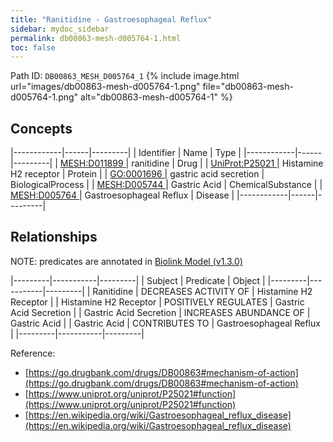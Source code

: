 ```yaml
---
title: "Ranitidine - Gastroesophageal Reflux"
sidebar: mydoc_sidebar
permalink: db00863-mesh-d005764-1.html
toc: false 
---
```



Path ID: `DB00863_MESH_D005764_1`
{% include image.html url="images/db00863-mesh-d005764-1.png" file="db00863-mesh-d005764-1.png" alt="db00863-mesh-d005764-1" %}

## Concepts

|------------|------|---------|
| Identifier | Name | Type    |
|------------|------|---------|
| <a href="https://identifiers.org/MESH:D011899">MESH:D011899 </a> | ranitidine | Drug |
| <a href="https://identifiers.org/UniProt:P25021">UniProt:P25021 </a> | Histamine H2 receptor | Protein |
| <a href="https://identifiers.org/GO:0001696">GO:0001696 </a> | gastric acid secretion | BiologicalProcess |
| <a href="https://identifiers.org/MESH:D005744">MESH:D005744 </a> | Gastric Acid | ChemicalSubstance |
| <a href="https://identifiers.org/MESH:D005764">MESH:D005764 </a> | Gastroesophageal Reflux | Disease |
|------------|------|---------|

## Relationships


NOTE: predicates are annotated in <a href="https://github.com/biolink/biolink-model/releases/tag/v1.3.0">Biolink Model (v1.3.0)</a>

|---------|-----------|---------|
| Subject | Predicate | Object  |
|---------|-----------|---------|
| Ranitidine | DECREASES ACTIVITY OF | Histamine H2 Receptor |
| Histamine H2 Receptor | POSITIVELY REGULATES | Gastric Acid Secretion |
| Gastric Acid Secretion | INCREASES ABUNDANCE OF | Gastric Acid |
| Gastric Acid | CONTRIBUTES TO | Gastroesophageal Reflux |
|---------|-----------|---------|

Reference: 
  - [https://go.drugbank.com/drugs/DB00863#mechanism-of-action](https://go.drugbank.com/drugs/DB00863#mechanism-of-action)
  - [https://www.uniprot.org/uniprot/P25021#function](https://www.uniprot.org/uniprot/P25021#function)
  - [https://en.wikipedia.org/wiki/Gastroesophageal_reflux_disease](https://en.wikipedia.org/wiki/Gastroesophageal_reflux_disease)
